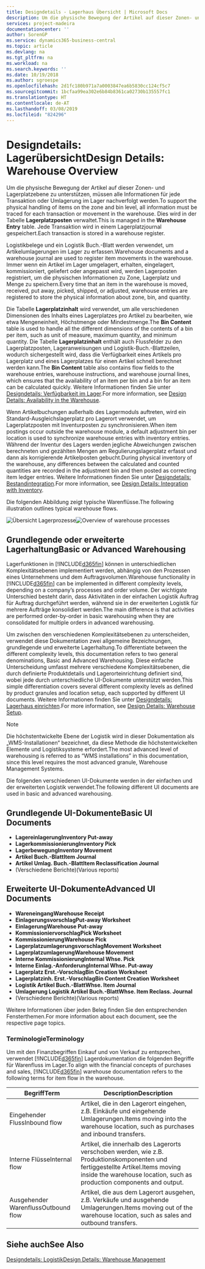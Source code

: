 ```yaml
---
title: Designdetails - Lagerhaus Übersicht | Microsoft Docs
description: Um die physische Bewegung der Artikel auf dieser Zonen- und Lagerplatzebene zu unterstützen, müssen alle Informationen für jede Transaktion oder Umlagerung im Lager nachverfolgt werden. Dies wird in der Tabelle **Lagerplatzposten** verwaltet. Jede Transaktion wird in einem Lagerplatzjournal gespeichert.
services: project-madeira
documentationcenter: ''
author: SorenGP
ms.service: dynamics365-business-central
ms.topic: article
ms.devlang: na
ms.tgt_pltfrm: na
ms.workload: na
ms.search.keywords: ''
ms.date: 10/19/2018
ms.author: sgroespe
ms.openlocfilehash: 2d1fc180b971a7a0003847ea6b5830cc124cf5c7
ms.sourcegitcommit: 1bcfaa99ea302e6b84b8361ca02730b135557fc1
ms.translationtype: HT
ms.contentlocale: de-AT
ms.lasthandoff: 03/08/2019
ms.locfileid: "824296"
---
```

# <a name="design-details-warehouse-overview"></a><span data-ttu-id="eb48a-105">Designdetails: Lagerübersicht</span><span class="sxs-lookup"><span data-stu-id="eb48a-105">Design Details: Warehouse Overview</span></span>
<span data-ttu-id="eb48a-106">Um die physische Bewegung der Artikel auf dieser Zonen- und Lagerplatzebene zu unterstützen, müssen alle Informationen für jede Transaktion oder Umlagerung im Lager nachverfolgt werden.</span><span class="sxs-lookup"><span data-stu-id="eb48a-106">To support the physical handling of items on the zone and bin level, all information must be traced for each transaction or movement in the warehouse.</span></span> <span data-ttu-id="eb48a-107">Dies wird in der Tabelle **Lagerplatzposten** verwaltet.</span><span class="sxs-lookup"><span data-stu-id="eb48a-107">This is managed in the **Warehouse Entry** table.</span></span> <span data-ttu-id="eb48a-108">Jede Transaktion wird in einem Lagerplatzjournal gespeichert.</span><span class="sxs-lookup"><span data-stu-id="eb48a-108">Each transaction is stored in a warehouse register.</span></span>  

<span data-ttu-id="eb48a-109">Logistikbelege und ein Logistik Buch.-Blatt werden verwendet, um Artikelumlagerungen im Lager zu erfassen.</span><span class="sxs-lookup"><span data-stu-id="eb48a-109">Warehouse documents and a warehouse journal are used to register item movements in the warehouse.</span></span> <span data-ttu-id="eb48a-110">Immer wenn ein Artikel im Lager umgelagert, erhalten, eingelagert, kommissioniert, geliefert oder angepasst wird, werden Lagerposten registriert, um die physischen Informationen zu Zone, Lagerplatz und Menge zu speichern.</span><span class="sxs-lookup"><span data-stu-id="eb48a-110">Every time that an item in the warehouse is moved, received, put away, picked, shipped, or adjusted, warehouse entries are registered to store the physical information about zone, bin, and quantity.</span></span>

<span data-ttu-id="eb48a-111">Die Tabelle **Lagerplatzinhalt** wird verwendet, um alle verschiedenen Dimensionen des Inhalts eines Lagerplatzes pro Artikel zu bearbeiten, wie etwa Mengeneinheit, Höchstmenge oder Mindestmenge.</span><span class="sxs-lookup"><span data-stu-id="eb48a-111">The **Bin Content** table is used to handle all the different dimensions of the contents of a bin per item, such as unit of measure, maximum quantity, and minimum quantity.</span></span> <span data-ttu-id="eb48a-112">Die Tabelle **Lagerplatzinhalt** enthält auch Flussfelder zu den Lagerplatzposten, Lageranweisungen und Logistik-Buch.-Blattzeilen, wodurch sichergestellt wird, dass die Verfügbarkeit eines Artikels pro Lagerplatz und eines Lagerplatzes für einen Artikel schnell berechnet werden kann.</span><span class="sxs-lookup"><span data-stu-id="eb48a-112">The **Bin Content** table also contains flow fields to the warehouse entries, warehouse instructions, and warehouse journal lines, which ensures that the availability of an item per bin and a bin for an item can be calculated quickly.</span></span> <span data-ttu-id="eb48a-113">Weitere Informationen finden Sie unter [Designdetails: Verfügbarkeit im Lager](design-details-availability-in-the-warehouse.md).</span><span class="sxs-lookup"><span data-stu-id="eb48a-113">For more information, see [Design Details: Availability in the Warehouse](design-details-availability-in-the-warehouse.md).</span></span>  

<span data-ttu-id="eb48a-114">Wenn Artikelbuchungen außerhalb des Lagermoduls auftreten, wird ein Standard-Ausgleichslagerplatz pro Lagerort verwendet, um Lagerplatzposten mit Inventurposten zu synchronisieren.</span><span class="sxs-lookup"><span data-stu-id="eb48a-114">When item postings occur outside the warehouse module, a default adjustment bin per location is used to synchronize warehouse entries with inventory entries.</span></span> <span data-ttu-id="eb48a-115">Während der Inventur des Lagers werden jegliche Abweichungen zwischen berechneten und gezählten Mengen am Regulierungslagerplatz erfasst und dann als korrigierende Artikelposten gebucht.</span><span class="sxs-lookup"><span data-stu-id="eb48a-115">During physical inventory of the warehouse, any differences between the calculated and counted quantities are recorded in the adjustment bin and then posted as correcting item ledger entries.</span></span> <span data-ttu-id="eb48a-116">Weitere Informationen finden Sie unter [Designdetails: Bestandintegration](design-details-integration-with-inventory.md).</span><span class="sxs-lookup"><span data-stu-id="eb48a-116">For more information, see [Design Details: Integration with Inventory](design-details-integration-with-inventory.md).</span></span>  

<span data-ttu-id="eb48a-117">Die folgenden Abbildung zeigt typische Warenflüsse.</span><span class="sxs-lookup"><span data-stu-id="eb48a-117">The following illustration outlines typical warehouse flows.</span></span>  

<span data-ttu-id="eb48a-118">![Übersicht Lagerprozesse](media/design_details_warehouse_management_overview.png "Übersicht Lagerprozesse")</span><span class="sxs-lookup"><span data-stu-id="eb48a-118">![Overview of warehouse processes](media/design_details_warehouse_management_overview.png "Overview of warehouse processes")</span></span>  

## <a name="basic-or-advanced-warehousing"></a><span data-ttu-id="eb48a-119">Grundlegende oder erweiterte Lagerhaltung</span><span class="sxs-lookup"><span data-stu-id="eb48a-119">Basic or Advanced Warehousing</span></span>  
<span data-ttu-id="eb48a-120">Lagerfunktionen in [!INCLUDE[d365fin](includes/d365fin_md.md)] können in unterschiedlichen Komplexitätsebenen implementiert werden, abhängig von den Prozessen eines Unternehmens und dem Auftragsvolumen.</span><span class="sxs-lookup"><span data-stu-id="eb48a-120">Warehouse functionality in [!INCLUDE[d365fin](includes/d365fin_md.md)] can be implemented in different complexity levels, depending on a company’s processes and order volume.</span></span> <span data-ttu-id="eb48a-121">Der wichtigste Unterschied besteht darin, dass Aktivitäten in der einfachen Logistik Auftrag für Auftrag durchgeführt werden, während sie in der erweiterten Logistik für mehrere Aufträge konsolidiert werden.</span><span class="sxs-lookup"><span data-stu-id="eb48a-121">The main difference is that activities are performed order-by-order in basic warehousing when they are consolidated for multiple orders in advanced warehousing.</span></span>  

 <span data-ttu-id="eb48a-122">Um zwischen den verschiedenen Komplexitätsebenen zu unterscheiden, verwendet diese Dokumentation zwei allgemeine Bezeichnungen, grundlegende und erweiterte Lagerhaltung.</span><span class="sxs-lookup"><span data-stu-id="eb48a-122">To differentiate between the different complexity levels, this documentation refers to two general denominations, Basic and Advanced Warehousing.</span></span> <span data-ttu-id="eb48a-123">Diese einfache Unterscheidung umfasst mehrere verschiedene Komplexitätsebenen, die durch definierte Produktdetails und Lagerorteinrichtung definiert sind, wobei jede durch unterschiedliche UI-Dokumente unterstützt werden.</span><span class="sxs-lookup"><span data-stu-id="eb48a-123">This simple differentiation covers several different complexity levels as defined by product granules and location setup, each supported by different UI documents.</span></span> <span data-ttu-id="eb48a-124">Weitere Informationen finden Sie unter [Designdetails: Lagerhaus einrichten](design-details-warehouse-setup.md).</span><span class="sxs-lookup"><span data-stu-id="eb48a-124">For more information, see [Design Details: Warehouse Setup](design-details-warehouse-setup.md).</span></span>  

> [!NOTE]  
>  <span data-ttu-id="eb48a-125">Die höchstentwickelte Ebene der Logistik wird in dieser Dokumentation als „WMS-Installationen“ bezeichnet, da diese Methode die höchstentwickelten Elemente und Logistiksysteme erfordert.</span><span class="sxs-lookup"><span data-stu-id="eb48a-125">The most advanced level of warehousing is referred to as “WMS installations” in this documentation, since this level requires the most advanced granule, Warehouse Management Systems.</span></span>  

 <span data-ttu-id="eb48a-126">Die folgenden verschiedenen UI-Dokumente werden in der einfachen und der erweiterten Logistik verwendet.</span><span class="sxs-lookup"><span data-stu-id="eb48a-126">The following different UI documents are used in basic and advanced warehousing.</span></span>  

## <a name="basic-ui-documents"></a><span data-ttu-id="eb48a-127">Grundlegende UI-Dokumente</span><span class="sxs-lookup"><span data-stu-id="eb48a-127">Basic UI Documents</span></span>  

-   <span data-ttu-id="eb48a-128">**Lagereinlagerung**</span><span class="sxs-lookup"><span data-stu-id="eb48a-128">**Inventory Put-away**</span></span>  
-   <span data-ttu-id="eb48a-129">**Lagerkommissionierung**</span><span class="sxs-lookup"><span data-stu-id="eb48a-129">**Inventory Pick**</span></span>  
-   <span data-ttu-id="eb48a-130">**Lagerbewegung**</span><span class="sxs-lookup"><span data-stu-id="eb48a-130">**Inventory Movement**</span></span>  
-   <span data-ttu-id="eb48a-131">**Artikel Buch.-Blatt**</span><span class="sxs-lookup"><span data-stu-id="eb48a-131">**Item Journal**</span></span>  
-   <span data-ttu-id="eb48a-132">**Artikel Umlag. Buch.-Blatt**</span><span class="sxs-lookup"><span data-stu-id="eb48a-132">**Item Reclassification Journal**</span></span>  
-   <span data-ttu-id="eb48a-133">(Verschiedene Berichte)</span><span class="sxs-lookup"><span data-stu-id="eb48a-133">(Various reports)</span></span>  

## <a name="advanced-ui-documents"></a><span data-ttu-id="eb48a-134">Erweiterte UI-Dokumente</span><span class="sxs-lookup"><span data-stu-id="eb48a-134">Advanced UI Documents</span></span>  

-   <span data-ttu-id="eb48a-135">**Wareneingang**</span><span class="sxs-lookup"><span data-stu-id="eb48a-135">**Warehouse Receipt**</span></span>  
-   <span data-ttu-id="eb48a-136">**Einlagerungsvorschlag**</span><span class="sxs-lookup"><span data-stu-id="eb48a-136">**Put-away Worksheet**</span></span>  
-   <span data-ttu-id="eb48a-137">**Einlagerung**</span><span class="sxs-lookup"><span data-stu-id="eb48a-137">**Warehouse Put-away**</span></span>  
-   <span data-ttu-id="eb48a-138">**Kommissioniervorschlag**</span><span class="sxs-lookup"><span data-stu-id="eb48a-138">**Pick Worksheet**</span></span>  
-   <span data-ttu-id="eb48a-139">**Kommissionierung**</span><span class="sxs-lookup"><span data-stu-id="eb48a-139">**Warehouse Pick**</span></span>  
-   <span data-ttu-id="eb48a-140">**Lagerplatzumlagerungsvorschlag**</span><span class="sxs-lookup"><span data-stu-id="eb48a-140">**Movement Worksheet**</span></span>  
-   <span data-ttu-id="eb48a-141">**Lagerplatzumlagerung**</span><span class="sxs-lookup"><span data-stu-id="eb48a-141">**Warehouse Movement**</span></span>  
-   <span data-ttu-id="eb48a-142">**Interne Kommissionierung**</span><span class="sxs-lookup"><span data-stu-id="eb48a-142">**Internal Whse. Pick**</span></span>  
-   <span data-ttu-id="eb48a-143">**Interne Einlag.-Anforderung**</span><span class="sxs-lookup"><span data-stu-id="eb48a-143">**Internal Whse. Put-away**</span></span>  
-   <span data-ttu-id="eb48a-144">**Lagerplatz Erst.-Vorschlag**</span><span class="sxs-lookup"><span data-stu-id="eb48a-144">**Bin Creation Worksheet**</span></span>  
-   <span data-ttu-id="eb48a-145">**Lagerplatzinh. Erst.-Vorschlag**</span><span class="sxs-lookup"><span data-stu-id="eb48a-145">**Bin Content Creation Worksheet**</span></span>  
-   <span data-ttu-id="eb48a-146">**Logistik Artikel Buch.-Blatt**</span><span class="sxs-lookup"><span data-stu-id="eb48a-146">**Whse. Item Journal**</span></span>  
-   <span data-ttu-id="eb48a-147">**Umlagerung Logistik Artikel Buch.-Blatt**</span><span class="sxs-lookup"><span data-stu-id="eb48a-147">**Whse. Item Reclass. Journal**</span></span>  
-   <span data-ttu-id="eb48a-148">(Verschiedene Berichte)</span><span class="sxs-lookup"><span data-stu-id="eb48a-148">(Various reports)</span></span>  

<span data-ttu-id="eb48a-149">Weitere Informationen über jeden Beleg finden Sie den entsprechenden Fensterthemen.</span><span class="sxs-lookup"><span data-stu-id="eb48a-149">For more information about each document, see the respective page topics.</span></span>  

### <a name="terminology"></a><span data-ttu-id="eb48a-150">Terminologie</span><span class="sxs-lookup"><span data-stu-id="eb48a-150">Terminology</span></span>  
<span data-ttu-id="eb48a-151">Um mit den Finanzbegriffen Einkauf und von Verkauf zu entsprechen, verwendet [!INCLUDE[d365fin](includes/d365fin_md.md)] Lagerdokumentation die folgenden Begriffe für Warenfluss im Lager.</span><span class="sxs-lookup"><span data-stu-id="eb48a-151">To align with the financial concepts of purchases and sales, [!INCLUDE[d365fin](includes/d365fin_md.md)] warehouse documentation refers to the following terms for item flow in the warehouse.</span></span>  

|<span data-ttu-id="eb48a-152">Begriff</span><span class="sxs-lookup"><span data-stu-id="eb48a-152">Term</span></span>|<span data-ttu-id="eb48a-153">Description</span><span class="sxs-lookup"><span data-stu-id="eb48a-153">Description</span></span>|  
|----------|---------------------------------------|  
|<span data-ttu-id="eb48a-154">Eingehender Fluss</span><span class="sxs-lookup"><span data-stu-id="eb48a-154">Inbound flow</span></span>|<span data-ttu-id="eb48a-155">Artikel, die in den Lagerort eingehen, z.B. Einkäufe und eingehende Umlagerungen.</span><span class="sxs-lookup"><span data-stu-id="eb48a-155">Items moving into the warehouse location, such as purchases and inbound transfers.</span></span>|  
|<span data-ttu-id="eb48a-156">Interne Flüsse</span><span class="sxs-lookup"><span data-stu-id="eb48a-156">Internal flow</span></span>|<span data-ttu-id="eb48a-157">Artikel, die innerhalb des Lagerorts verschoben werden, wie z.B. Produktionskomponenten und fertiggestellte Artikel.</span><span class="sxs-lookup"><span data-stu-id="eb48a-157">Items moving inside the warehouse location, such as production components and output.</span></span>|  
|<span data-ttu-id="eb48a-158">Ausgehender Warenfluss</span><span class="sxs-lookup"><span data-stu-id="eb48a-158">Outbound flow</span></span>|<span data-ttu-id="eb48a-159">Artikel, die aus dem Lagerort ausgehen, z.B. Verkäufe und ausgehende Umlagerungen.</span><span class="sxs-lookup"><span data-stu-id="eb48a-159">Items moving out of the warehouse location, such as sales and outbound transfers.</span></span>|  

## <a name="see-also"></a><span data-ttu-id="eb48a-160">Siehe auch</span><span class="sxs-lookup"><span data-stu-id="eb48a-160">See Also</span></span>  
 [<span data-ttu-id="eb48a-161">Designdetails: Logistik</span><span class="sxs-lookup"><span data-stu-id="eb48a-161">Design Details: Warehouse Management</span></span>](design-details-warehouse-management.md)
